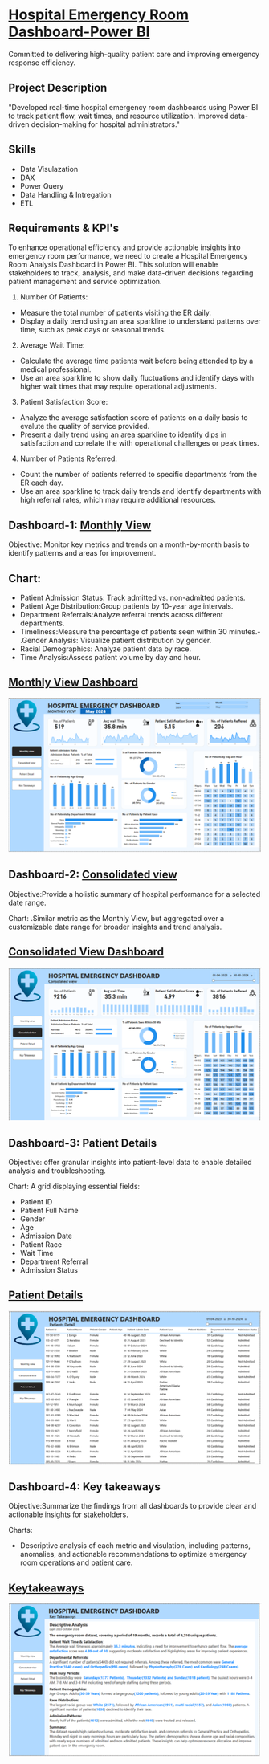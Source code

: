 # <ins> Hospital Emergency Room Dashboard-Power BI </ins>
Committed to delivering high-quality patient care and improving emergency response efficiency.

## Project Description
"Developed real-time hospital emergency room dashboards using Power BI to track patient flow, wait times, and resource utilization. Improved data-driven decision-making for hospital administrators."

## Skills
- Data Visulazation
- DAX
- Power Query
- Data Handling & Intregation
- ETL

## Requirements & KPI's
To enhance operational efficiency and provide actionable insights into emergency room performance, we need to create a Hospital Emergency Room Analysis Dashboard in Power BI. This solution will enable stakeholders to track, analysis, and make data-driven decisions regarding patient management and service optimization.

1. Number Of Patients:
  - Measure the total number of patients visiting the ER daily.
  - Display a daily trend using an area sparkline to understand patterns over time, such as peak days or seasonal trends.

2. Average Wait Time:
  - Calculate the average time patients wait before being attended tp by a medical professional.
  - Use an area sparkline to show daily fluctuations and identify days with higher wait times that may require operational adjustments.

3. Patient Satisfaction Score:
  - Analyze the average satisfaction score of patients on a daily basis to evalute the quality of service provided.
  - Present a daily trend using an area sparkline to identify dips in satisfaction and correlate the with operational challenges or peak times.

4. Number of Patients Referred:
  - Count the number of patients referred to specific departments from the ER each day.
  - Use an area sparkline to track daily trends and identify departments with high referral rates, which may require additional resources.

## Dashboard-1: <ins>Monthly View</ins>
Objective: Monitor key metrics and trends on a month-by-month basis to identify patterns and areas for improvement.

## Chart:
- Patient Admission Status: Track admitted vs. non-admitted patients.
- Patient Age Distribution:Group patients by 10-year age intervals.
- Department Referrals:Analyze referral trends across different departments.
- Timeliness:Measure the percentage of patients seen within 30 minutes.- .Gender Analysis: Visualize patient distribution by gender.
- Racial Demographics: Analyze patient data by race.
- Time Analysis:Assess patient volume by day and hour.
  
## <ins>Monthly View Dashboard</ins>

![Monthly View Dashboard](https://github.com/akbaske/Hospital-Emergency-Room-Dashboard/blob/c472b75576328ffaeafc2bed7da26155d8e70deb/monthlyview.png)


## Dashboard-2: <ins>Consolidated view</ins>
Objective:Provide a holistic summary of hospital performance for a selected date range.

Chart:
.Similar metric as the Monthly View, but aggregated over a customizable date range for broader insights and trend analysis.

## <ins>Consolidated View Dashboard</ins>

![Consolidated view](https://github.com/akbaske/Hospital-Emergency-Room-Dashboard/blob/fadf12eda5edc31f910603b6fb6596d0742c2ba3/consolidatedview.png)


## Dashboard-3: Patient Details
Objective: offer granular insights into patient-level data to enable detailed analysis and troubleshooting.

Chart: A grid displaying essential fields:
- Patient ID
- Patient Full Name
- Gender
- Age
- Admission Date
- Patient Race
- Wait Time
- Department Referral
- Admission Status

## <ins>Patient Details</ins>

![Patient Details](https://github.com/akbaske/Hospital-Emergency-Room-Dashboard/blob/fadf12eda5edc31f910603b6fb6596d0742c2ba3/patientdetail.png)


## Dashboard-4: Key takeaways
Objective:Summarize the findings from all dashboards to provide clear and actionable insights for stakeholders.

Charts:
- Descriptive analysis of each metric and visulation, including patterns, anomalies, and actionable recommendations to optimize emergency room operations and patient care.

## <ins>Keytakeaways</ins>

![keytakeaways](https://github.com/akbaske/Hospital-Emergency-Room-Dashboard/blob/fadf12eda5edc31f910603b6fb6596d0742c2ba3/keytakeaways.png)



